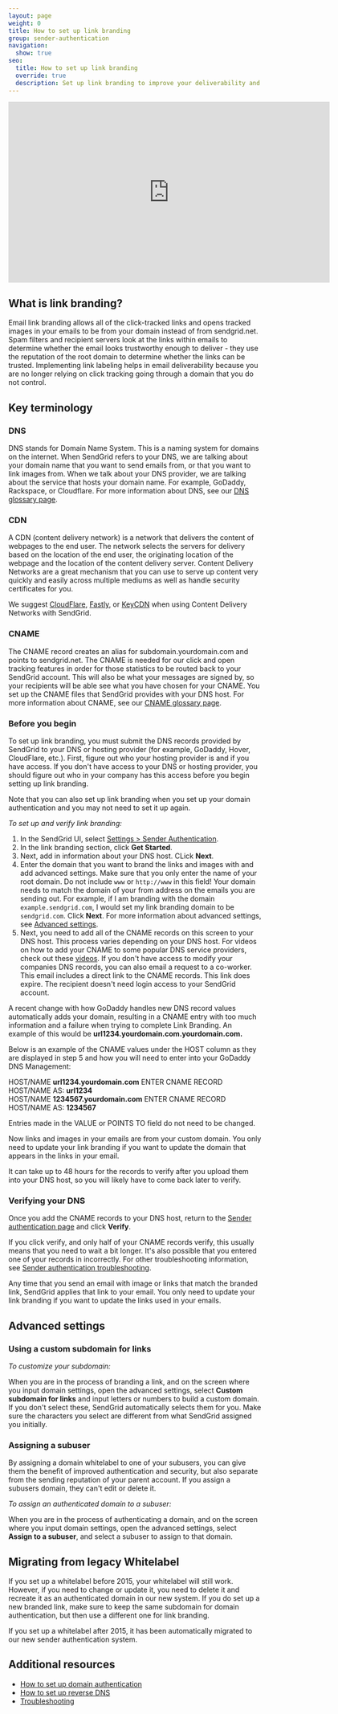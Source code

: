 ```yaml
---
layout: page
weight: 0
title: How to set up link branding
group: sender-authentication
navigation:
  show: true
seo:
  title: How to set up link branding
  override: true
  description: Set up link branding to improve your deliverability and security of your emails.
---
```


<iframe src="https://player.vimeo.com/video/265136044" width="640" height="360" frameborder="0" webkitallowfullscreen mozallowfullscreen allowfullscreen></iframe>

## 	What is link branding?

Email link branding allows all of the click-tracked links and opens tracked images in your emails to be from your domain instead of from sendgrid.net. Spam filters and recipient servers look at the links within emails to determine whether the email looks trustworthy enough to deliver - they use the reputation of the root domain to determine whether the links can be trusted. Implementing link labeling helps in email deliverability because you are no longer relying on click tracking going through a domain that you do not control.

## 	Key terminology

 ### 	DNS

DNS stands for Domain Name System. This is a naming system for domains on the internet. When SendGrid refers to your DNS, we are talking about your domain name that you want to send emails from, or that you want to link images from. When we talk about your DNS provider, we are talking about the service that hosts your domain name. For example, GoDaddy, Rackspace, or Cloudflare. For more information about DNS, see our [DNS glossary page]({{root_url}}/glossary/dns/).

 ### 	CDN

A CDN (content delivery network) is a network that delivers the content of webpages to the end user. The network selects the servers for delivery based on the location of the end user, the originating location of the webpage and the location of the content delivery server. Content Delivery Networks are a great mechanism that you can use to serve up content very quickly and easily across multiple mediums as well as handle security certificates for you.

We suggest [CloudFlare]({{root_url}}/ui/sending-email/content-delivery-networks/#using-cloudFflare), [Fastly]({{root_url}}/ui/sending-email/content-delivery-networks/#using-fastly), or [KeyCDN]({{root_url}}/ui/sending-email/content-delivery-networks/#using-keycdn) when using Content Delivery Networks with SendGrid.

 ### 	CNAME

The CNAME record creates an alias for subdomain.yourdomain.com and points to sendgrid.net. The CNAME is needed for our click and open tracking features in order for those statistics to be routed back to your SendGrid account. This will also be what your messages are signed by, so your recipients will be able see what you have chosen for your CNAME. You set up the CNAME files that SendGrid provides with your DNS host. For more information about CNAME, see our [CNAME glossary page]({{root_url}}/glossary/cname/).

 ### 	Before you begin

To set up link branding, you must submit the DNS records provided by SendGrid to your DNS or hosting provider (for example, GoDaddy, Hover, CloudFlare, etc.). First, figure out who your hosting provider is and if you have access. If you don't have access to your DNS or hosting provider, you should figure out who in your company has this access before you begin setting up link branding.

<call-out>

Note that you can also set up link branding when you set up your domain authentication and you may not need to set it up again.

</call-out>

*To set up and verify link branding:*

1. In the SendGrid UI, select [Settings > Sender Authentication](https://app.sendgrid.com/settings/whitelabel).
2. In the link branding section, click **Get Started**.
3. Next, add in information about your DNS host. CLick **Next**.
4. Enter the domain that you want to brand the links and images with and add advanced settings. Make sure that you only enter the name of your root domain. Do not include `www` or `http://www` in this field! Your domain needs to match the domain of your from address on the emails you are sending out. For example, if I am branding with the domain `example.sendgrid.com`, I would set my link branding domain to be `sendgrid.com`. Click **Next**. For more information about advanced settings, see [Advanced settings](#advanced-settings).
5. Next, you need to add all of the CNAME records on this screen to your DNS host. This process varies depending on your DNS host. For videos on how to add your CNAME to some popular DNS service providers, check out these [videos]({root_url}}/ui/account-and-settings/dns-providers/). If you don't have access to modify your companies DNS records, you can also email a request to a co-worker. This email includes a direct link to the CNAME records. This link does expire. The recipient doesn't need login access to your SendGrid account.

<call-out>

A recent change with how GoDaddy handles new DNS record values automatically adds your domain, resulting in a CNAME entry with too much information and a failure when trying to complete Link Branding. An example of this would be **url1234.yourdomain.com.yourdomain.com.**

Below is an example of the CNAME values under the HOST column as they are displayed in step 5 and how you will need to enter into your GoDaddy DNS Management:

HOST/NAME **url1234.yourdomain.com**   ENTER CNAME RECORD HOST/NAME AS: **url1234**                                      
HOST/NAME **1234567.yourdomain.com**  ENTER CNAME RECORD HOST/NAME AS: **1234567**

Entries made in the VALUE or POINTS TO field do not need to be changed.

</call-out>


Now links and images in your emails are from your custom domain. You only need to update your link branding if you want to update the domain that appears in the links in your email.

It can take up to 48 hours for the records to verify after you upload them into your DNS host, so you will likely have to come back later to verify.

 ### 	Verifying your DNS

Once you add the CNAME records to your DNS host, return to the [Sender authentication page](https://app.sendgrid.com/settings/sender_auth) and click **Verify**.

<call-out>

If you click verify, and only half of your CNAME records verify, this usually means that you need to wait a bit longer. It's also possible that you entered one of your records in incorrectly. For other troubleshooting information, see [Sender authentication troubleshooting]({{root_url}}/ui/account-and-settings/troubleshooting-sender-authentication/).

</call-out>

Any time that you send an email with image or links that match the branded link, SendGrid applies that link to your email. You only need to update your link branding if you want to update the links used in your emails.

## 	Advanced settings

 ### 	Using a custom subdomain for links

*To customize your subdomain:*

When you are in the process of branding a link, and on the screen where you input domain settings, open the advanced settings, select **Custom subdomain for links** and input letters or numbers to build a custom domain. If you don't select these, SendGrid automatically selects them for you. Make sure the characters you select are different from what SendGrid assigned you initially.

 ### 	Assigning a subuser

By assigning a domain whitelabel to one of your subusers, you can give them the benefit of improved authentication and security, but also separate from the sending reputation of your parent account. If you assign a subusers domain, they can't edit or delete it.

*To assign an authenticated domain to a subuser:*

When you are in the process of authenticating a domain, and on the screen where you input domain settings, open the advanced settings, select **Assign to a subuser**, and select a subuser to assign to that domain.

## 	Migrating from legacy Whitelabel

If you set up a whitelabel before 2015, your whitelabel will still work. However, if you need to change or update it, you need to delete it and recreate it as an authenticated domain in our new system. If you do set up a new branded link, make sure to keep the same subdomain for domain authentication, but then use a different one for link branding.

If you set up a whitelabel after 2015, it has been automatically migrated to our new sender authentication system.

## 	Additional resources

- [How to set up domain authentication]({{root_url}}/ui/account-and-settings/how-to-set-up-domain-authentication/)
- [How to set up reverse DNS]({{root_url}}/ui/account-and-settings/how-to-set-up-reverse-dns/)
- [Troubleshooting]({{root_url}}/ui/account-and-settings/troubleshooting-sender-authentication/)

